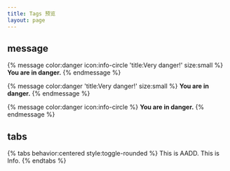 ```yaml
---
title: Tags 预览
layout: page
---
```


## message

{% message color:danger icon:info-circle 'title:Very danger!' size:small %}
    **You are in danger.**
{% endmessage %}

{% message color:danger 'title:Very danger!' size:small %}
    **You are in danger.**
{% endmessage %}

{% message color:danger icon:info-circle %}
    **You are in danger.**
{% endmessage %}

## tabs

{% tabs behavior:centered style:toggle-rounded %}
    <!-- tab aadd 'AADD' -->This is AADD.<!-- endtab -->
    <!-- activetab info info 'Info' -->This is Info.<!-- endtab -->
{% endtabs %}